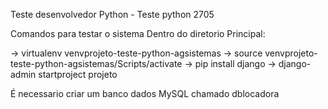 Teste desenvolvedor Python  - Teste python 2705

Comandos para testar o sistema
Dentro do diretorio Principal: 

-> virtualenv venvprojeto-teste-python-agsistemas 
-> source venvprojeto-teste-python-agsistemas/Scripts/activate 
-> pip install django 
-> django-admin startproject projeto

É necessario criar um banco dados MySQL chamado dblocadora
